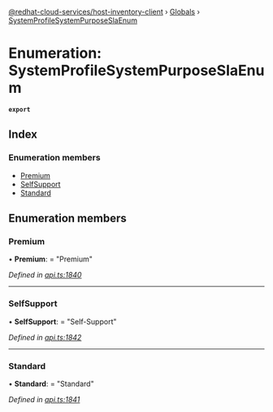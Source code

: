[@redhat-cloud-services/host-inventory-client](../README.md) › [Globals](../globals.md) › [SystemProfileSystemPurposeSlaEnum](systemprofilesystempurposeslaenum.md)

# Enumeration: SystemProfileSystemPurposeSlaEnum

**`export`** 

## Index

### Enumeration members

* [Premium](systemprofilesystempurposeslaenum.md#premium)
* [SelfSupport](systemprofilesystempurposeslaenum.md#selfsupport)
* [Standard](systemprofilesystempurposeslaenum.md#standard)

## Enumeration members

###  Premium

• **Premium**: = "Premium"

*Defined in [api.ts:1840](https://github.com/RedHatInsights/javascript-clients.gi/blob/master/packages/host-inventory/api.ts#L1840)*

___

###  SelfSupport

• **SelfSupport**: = "Self-Support"

*Defined in [api.ts:1842](https://github.com/RedHatInsights/javascript-clients.gi/blob/master/packages/host-inventory/api.ts#L1842)*

___

###  Standard

• **Standard**: = "Standard"

*Defined in [api.ts:1841](https://github.com/RedHatInsights/javascript-clients.gi/blob/master/packages/host-inventory/api.ts#L1841)*

